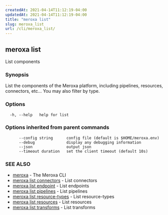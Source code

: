 ```yaml
---
createdAt: 2021-04-14T11:12:19-04:00
updatedAt: 2021-04-14T11:12:19-04:00
title: "meroxa list"
slug: meroxa_list
url: /cli/meroxa_list/
---
```

## meroxa list

List components

### Synopsis

List the components of the Meroxa platform, including pipelines,
 resources, connectors, etc... You may also filter by type.

### Options

```
  -h, --help   help for list
```

### Options inherited from parent commands

```
      --config string      config file (default is $HOME/meroxa.env)
      --debug              display any debugging information
      --json               output json
      --timeout duration   set the client timeout (default 10s)
```

### SEE ALSO

* [meroxa](meroxa)	 - The Meroxa CLI
* [meroxa list connectors](meroxa_list_connectors)	 - List connectors
* [meroxa list endpoint](meroxa_list_endpoint)	 - List endpoints
* [meroxa list pipelines](meroxa_list_pipelines)	 - List pipelines
* [meroxa list resource-types](meroxa_list_resource-types)	 - List resource-types
* [meroxa list resources](meroxa_list_resources)	 - List resources
* [meroxa list transforms](meroxa_list_transforms)	 - List transforms

